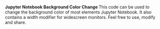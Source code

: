 <b>Jupyter Notebook Background Color Change </b>
This code can be used to change the background color of most elements Jupyter Notebook.
It also contains a width modifier for widescreen monitors.
Feel free to use, modify and share. 
